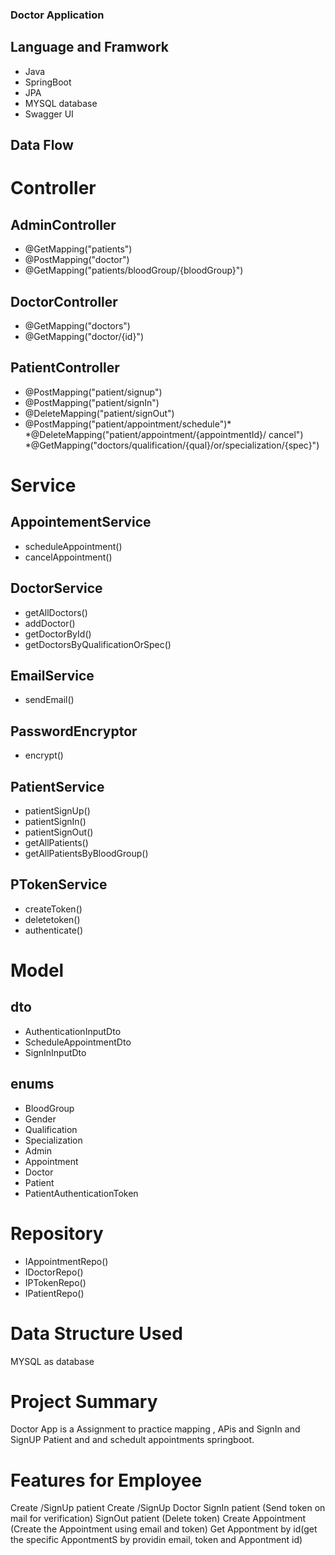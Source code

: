 ### Doctor Application 
## Language and Framwork
 * Java
 * SpringBoot
 * JPA
 *  MYSQL database
 *  Swagger UI
## Data Flow
# Controller
## AdminController
* @GetMapping("patients")
* @PostMapping("doctor")
* @GetMapping("patients/bloodGroup/{bloodGroup}")

## DoctorController
* @GetMapping("doctors")
* @GetMapping("doctor/{id}")
## PatientController
*  @PostMapping("patient/signup")
* @PostMapping("patient/signIn")
* @DeleteMapping("patient/signOut")
* @PostMapping("patient/appointment/schedule")* *@DeleteMapping("patient/appointment/{appointmentId}/
  cancel")
*@GetMapping("doctors/qualification/{qual}/or/specialization/{spec}")
# Service
 ## AppointementService
 * scheduleAppointment()
 * cancelAppointment()
 ## DoctorService
 * getAllDoctors()
 * addDoctor()
 * getDoctorById()
 * getDoctorsByQualificationOrSpec()
 ## EmailService
 * sendEmail()
 ## PasswordEncryptor
 * encrypt()
 ## PatientService
 * patientSignUp()
 * patientSignIn()
 * patientSignOut()
 * getAllPatients()
 * getAllPatientsByBloodGroup()
 ## PTokenService
 * createToken()
 * deletetoken()
 * authenticate()
# Model
## dto
* AuthenticationInputDto
* ScheduleAppointmentDto
* SignInInputDto
## enums
* BloodGroup
* Gender
* Qualification
* Specialization
* Admin
* Appointment
* Doctor
* Patient
* PatientAuthenticationToken
# Repository
 * IAppointmentRepo()
 * IDoctorRepo()
 * IPTokenRepo()
 * IPatientRepo()
 
# Data Structure Used
 MYSQL as database
# Project Summary
Doctor App is a Assignment to practice mapping , APis and SignIn and SignUP Patient and and schedult appointments springboot.

# Features for Employee
Create /SignUp patient
Create /SignUp Doctor
SignIn patient (Send token on mail for verification)
SignOut patient (Delete token)
Create Appointment (Create the Appointment using email and token)
Get Appontment by id(get the specific AppontmentS by providin email, token and Appontment id)
